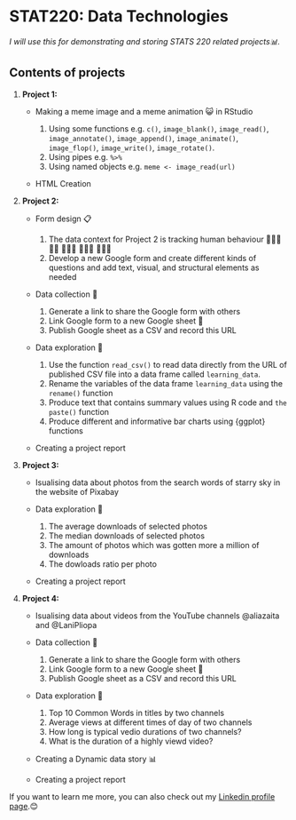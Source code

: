 # STAT220: Data Technologies
*I will use this for demonstrating and storing STATS 220 related projects📊.*

## Contents of projects

1. **Project 1:**

      * Making a meme image and a meme animation 😺 in RStudio 
         1.  Using some functions e.g. `c()`, `image_blank()`, `image_read()`, `image_annotate()`, 
            `image_append()`, `image_animate()`, `image_flop()`, `image_write()`, `image_rotate()`.
         2.  Using pipes e.g. `%>%`
         3.  Using named objects e.g. `meme <- image_read(url)`

      * HTML Creation

2. **Project 2:**
   
      * Form design 📋
         1.  The data context for Project 2 is tracking human behaviour 🏄🏻‍♀️ ⛹🏼 🏌🏻‍♀️ 🚴🏻‍♀️ 🧗🏼‍♂️
         2.  Develop a new Google form and create different kinds of questions and add text, visual, and structural elements as needed

      * Data collection 📮
          1.  Generate a link to share the Google form with others
          2.  Link Google form to a new Google sheet 🔗
          3.  Publish Google sheet as a CSV and record this URL 
             
      * Data exploration 🔎
          1.  Use the function `read_csv()` to read data directly from the URL of published CSV file into a data frame called `learning_data`.
          2.  Rename the variables of the data frame `learning_data` using the `rename()` function
          3.  Produce text that contains summary values using R code and `the paste()` function 
          4.  Produce different and informative bar charts using {ggplot} functions

      * Creating a project report
        
3. **Project 3:**
   
      * Isualising data about photos from the search words of starry sky in the website of Pixabay
             
      * Data exploration 🔎
          1.  The average downloads of selected photos
          2.  The median downloads of selected photos
          3.  The amount of photos which was gotten more a million of downloads
          4.  The dowloads ratio per photo
            
      * Creating a project report

4. **Project 4:**
   
      * Isualising data about videos from the YouTube channels @aliazaita and @LaniPliopa

      * Data collection 📮
          1.  Generate a link to share the Google form with others
          2.  Link Google form to a new Google sheet 🔗
          3.  Publish Google sheet as a CSV and record this URL 
             
      * Data exploration 🔎
          1.  Top 10 Common Words in titles by two channels
          2.  Average views at different times of day of two channels
          3.  How long is typical vedio durations of two channels?
          4.  What is the duration of a highly viewd video?
             
      * Creating a Dynamic data story 📊

      * Creating a project report

If you want to learn me more, you can also check out my [Linkedin profile page](https://www.linkedin.com/in/yuekun-yao-6051a7293).😊


